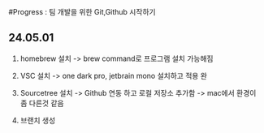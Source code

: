 #Progress : 팀 개발을 위한 Git,Github 시작하기

## 24.05.01
1) homebrew 설치
-> brew command로 프로그램 설치 가능해짐

2) VSC 설치
-> one dark pro, jetbrain mono 설치하고 적용 완

3) Sourcetree 설치
-> Github 연동 하고 로컬 저장소 추가함
-> mac에서 환경이 좀 다른것 같음

4) 브랜치 생성
